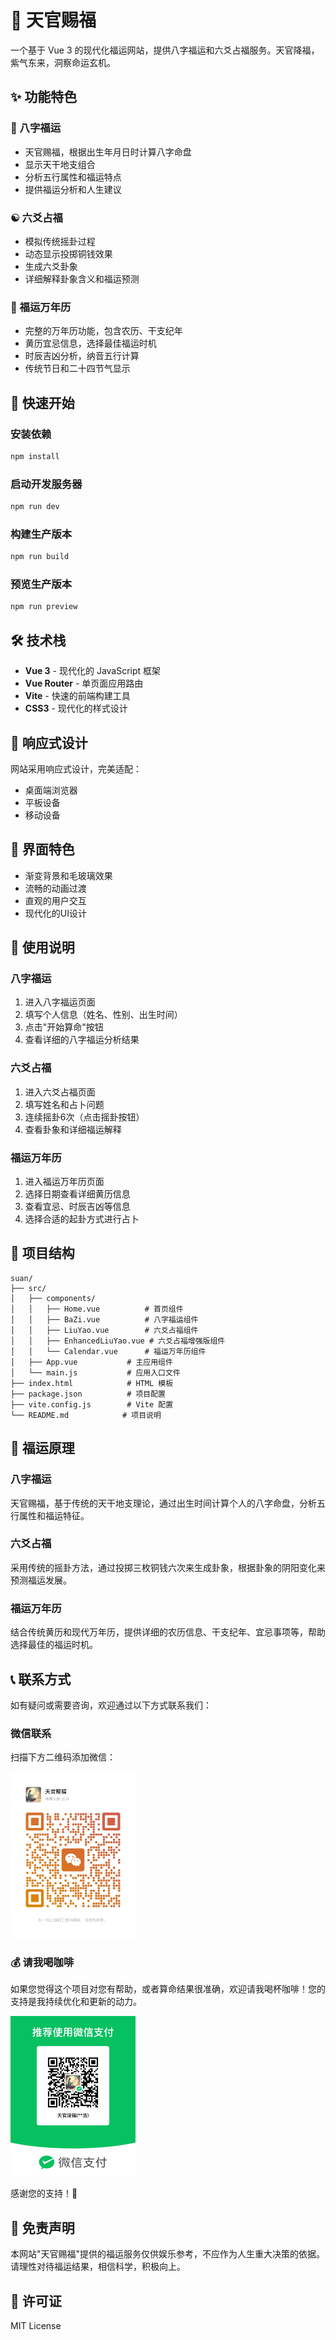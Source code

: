 # 🏮 天官赐福

一个基于 Vue 3 的现代化福运网站，提供八字福运和六爻占福服务。天官降福，紫气东来，洞察命运玄机。

## ✨ 功能特色

### 🎯 八字福运
- 天官赐福，根据出生年月日时计算八字命盘
- 显示天干地支组合
- 分析五行属性和福运特点
- 提供福运分析和人生建议

### ☯️ 六爻占福
- 模拟传统摇卦过程
- 动态显示投掷铜钱效果
- 生成六爻卦象
- 详细解释卦象含义和福运预测

### 📅 福运万年历
- 完整的万年历功能，包含农历、干支纪年
- 黄历宜忌信息，选择最佳福运时机
- 时辰吉凶分析，纳音五行计算
- 传统节日和二十四节气显示

## 🚀 快速开始

### 安装依赖
```bash
npm install
```

### 启动开发服务器
```bash
npm run dev
```

### 构建生产版本
```bash
npm run build
```

### 预览生产版本
```bash
npm run preview
```

## 🛠️ 技术栈

- **Vue 3** - 现代化的 JavaScript 框架
- **Vue Router** - 单页面应用路由
- **Vite** - 快速的前端构建工具
- **CSS3** - 现代化的样式设计

## 📱 响应式设计

网站采用响应式设计，完美适配：
- 桌面端浏览器
- 平板设备
- 移动设备

## 🎨 界面特色

- 渐变背景和毛玻璃效果
- 流畅的动画过渡
- 直观的用户交互
- 现代化的UI设计

## 📖 使用说明

### 八字福运
1. 进入八字福运页面
2. 填写个人信息（姓名、性别、出生时间）
3. 点击"开始算命"按钮
4. 查看详细的八字福运分析结果

### 六爻占福
1. 进入六爻占福页面
2. 填写姓名和占卜问题
3. 连续摇卦6次（点击摇卦按钮）
4. 查看卦象和详细福运解释

### 福运万年历
1. 进入福运万年历页面
2. 选择日期查看详细黄历信息
3. 查看宜忌、时辰吉凶等信息
4. 选择合适的起卦方式进行占卜

## 🔧 项目结构

```
suan/
├── src/
│   ├── components/
│   │   ├── Home.vue          # 首页组件
│   │   ├── BaZi.vue          # 八字福运组件
│   │   ├── LiuYao.vue        # 六爻占福组件
│   │   ├── EnhancedLiuYao.vue # 六爻占福增强版组件
│   │   └── Calendar.vue      # 福运万年历组件
│   ├── App.vue           # 主应用组件
│   └── main.js           # 应用入口文件
├── index.html            # HTML 模板
├── package.json          # 项目配置
├── vite.config.js        # Vite 配置
└── README.md            # 项目说明
```

## 🎯 福运原理

### 八字福运
天官赐福，基于传统的天干地支理论，通过出生时间计算个人的八字命盘，分析五行属性和福运特征。

### 六爻占福
采用传统的摇卦方法，通过投掷三枚铜钱六次来生成卦象，根据卦象的阴阳变化来预测福运发展。

### 福运万年历
结合传统黄历和现代万年历，提供详细的农历信息、干支纪年、宜忌事项等，帮助选择最佳的福运时机。

## 📞 联系方式

如有疑问或需要咨询，欢迎通过以下方式联系我们：

### 微信联系
扫描下方二维码添加微信：

<img src="public/qrcode.png" alt="微信二维码" width="200">


### 💰 请我喝咖啡

如果您觉得这个项目对您有帮助，或者算命结果很准确，欢迎请我喝杯咖啡！您的支持是我持续优化和更新的动力。

<img src="public/pay.jpg" alt="收款二维码" width="200" >

感谢您的支持！🙏

## 📝 免责声明

本网站"天官赐福"提供的福运服务仅供娱乐参考，不应作为人生重大决策的依据。请理性对待福运结果，相信科学，积极向上。

## 📄 许可证

MIT License 